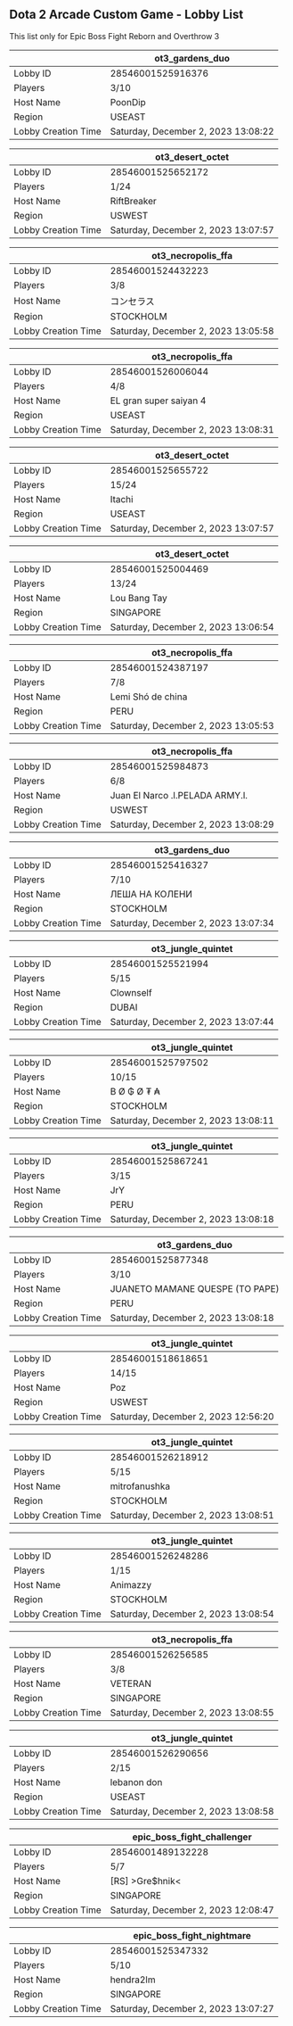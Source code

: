 ## Dota 2 Arcade Custom Game - Lobby List

This list only for Epic Boss Fight Reborn and Overthrow 3

|  | ot3_gardens_duo |
| ------ | ------ |
| Lobby ID | 28546001525916376 |
| Players | 3/10 |
| Host Name | PoonDip |
| Region | USEAST |
| Lobby Creation Time | Saturday, December 2, 2023 13:08:22 |


|  | ot3_desert_octet |
| ------ | ------ |
| Lobby ID | 28546001525652172 |
| Players | 1/24 |
| Host Name | RiftBreaker |
| Region | USWEST |
| Lobby Creation Time | Saturday, December 2, 2023 13:07:57 |


|  | ot3_necropolis_ffa |
| ------ | ------ |
| Lobby ID | 28546001524432223 |
| Players | 3/8 |
| Host Name | コンセラス |
| Region | STOCKHOLM |
| Lobby Creation Time | Saturday, December 2, 2023 13:05:58 |


|  | ot3_necropolis_ffa |
| ------ | ------ |
| Lobby ID | 28546001526006044 |
| Players | 4/8 |
| Host Name | EL gran super saiyan 4 |
| Region | USEAST |
| Lobby Creation Time | Saturday, December 2, 2023 13:08:31 |


|  | ot3_desert_octet |
| ------ | ------ |
| Lobby ID | 28546001525655722 |
| Players | 15/24 |
| Host Name | Itachi |
| Region | USEAST |
| Lobby Creation Time | Saturday, December 2, 2023 13:07:57 |


|  | ot3_desert_octet |
| ------ | ------ |
| Lobby ID | 28546001525004469 |
| Players | 13/24 |
| Host Name | Lou Bang Tay |
| Region | SINGAPORE |
| Lobby Creation Time | Saturday, December 2, 2023 13:06:54 |


|  | ot3_necropolis_ffa |
| ------ | ------ |
| Lobby ID | 28546001524387197 |
| Players | 7/8 |
| Host Name | Lemi Shó de china |
| Region | PERU |
| Lobby Creation Time | Saturday, December 2, 2023 13:05:53 |


|  | ot3_necropolis_ffa |
| ------ | ------ |
| Lobby ID | 28546001525984873 |
| Players | 6/8 |
| Host Name | Juan El Narco .l.PELADA ARMY.l. |
| Region | USWEST |
| Lobby Creation Time | Saturday, December 2, 2023 13:08:29 |


|  | ot3_gardens_duo |
| ------ | ------ |
| Lobby ID | 28546001525416327 |
| Players | 7/10 |
| Host Name | ЛЕША НА КОЛЕНИ |
| Region | STOCKHOLM |
| Lobby Creation Time | Saturday, December 2, 2023 13:07:34 |


|  | ot3_jungle_quintet |
| ------ | ------ |
| Lobby ID | 28546001525521994 |
| Players | 5/15 |
| Host Name | Clownself |
| Region | DUBAI |
| Lobby Creation Time | Saturday, December 2, 2023 13:07:44 |


|  | ot3_jungle_quintet |
| ------ | ------ |
| Lobby ID | 28546001525797502 |
| Players | 10/15 |
| Host Name | B Ø ₲ Ø ₮ ₳ |
| Region | STOCKHOLM |
| Lobby Creation Time | Saturday, December 2, 2023 13:08:11 |


|  | ot3_jungle_quintet |
| ------ | ------ |
| Lobby ID | 28546001525867241 |
| Players | 3/15 |
| Host Name | JrY |
| Region | PERU |
| Lobby Creation Time | Saturday, December 2, 2023 13:08:18 |


|  | ot3_gardens_duo |
| ------ | ------ |
| Lobby ID | 28546001525877348 |
| Players | 3/10 |
| Host Name | JUANETO MAMANE QUESPE (TO PAPE) |
| Region | PERU |
| Lobby Creation Time | Saturday, December 2, 2023 13:08:18 |


|  | ot3_jungle_quintet |
| ------ | ------ |
| Lobby ID | 28546001518618651 |
| Players | 14/15 |
| Host Name | Poz |
| Region | USWEST |
| Lobby Creation Time | Saturday, December 2, 2023 12:56:20 |


|  | ot3_jungle_quintet |
| ------ | ------ |
| Lobby ID | 28546001526218912 |
| Players | 5/15 |
| Host Name | mitrofanushka |
| Region | STOCKHOLM |
| Lobby Creation Time | Saturday, December 2, 2023 13:08:51 |


|  | ot3_jungle_quintet |
| ------ | ------ |
| Lobby ID | 28546001526248286 |
| Players | 1/15 |
| Host Name | Animazzy |
| Region | STOCKHOLM |
| Lobby Creation Time | Saturday, December 2, 2023 13:08:54 |


|  | ot3_necropolis_ffa |
| ------ | ------ |
| Lobby ID | 28546001526256585 |
| Players | 3/8 |
| Host Name | VETERAN |
| Region | SINGAPORE |
| Lobby Creation Time | Saturday, December 2, 2023 13:08:55 |


|  | ot3_jungle_quintet |
| ------ | ------ |
| Lobby ID | 28546001526290656 |
| Players | 2/15 |
| Host Name | lebanon don |
| Region | USEAST |
| Lobby Creation Time | Saturday, December 2, 2023 13:08:58 |


|  | epic_boss_fight_challenger |
| ------ | ------ |
| Lobby ID | 28546001489132228 |
| Players | 5/7 |
| Host Name | [RS] >Gre$hnik< |
| Region | SINGAPORE |
| Lobby Creation Time | Saturday, December 2, 2023 12:08:47 |


|  | epic_boss_fight_nightmare |
| ------ | ------ |
| Lobby ID | 28546001525347332 |
| Players | 5/10 |
| Host Name | hendra2lm |
| Region | SINGAPORE |
| Lobby Creation Time | Saturday, December 2, 2023 13:07:27 |


